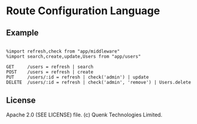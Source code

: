 
# Route Configuration Language

## Example

```rcl

%import refresh,check from "app/middleware"
%import search,create,update,Users from "app/users"

GET     /users = refresh | search
POST    /users = refresh | create
PUT     /users/:id = refresh | check('admin') | update
DELETE  /users/:id = refresh | check('admin', 'remove') | Users.delete

```

## License

Apache 2.0 (SEE LICENSE) file. (c) Quenk Technologies Limited.
